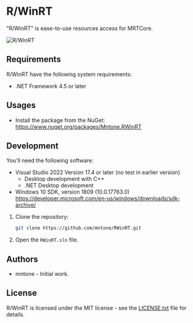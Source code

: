 # R/WinRT

"R/WinRT" is ease-to-use resources access for MRTCore.

![R/WinRT](https://user-images.githubusercontent.com/901816/213721626-0c74d357-0166-48a3-8f58-99b4e7adbdd3.png)

## Requirements

R/WinRT have the following system requirements:

- .NET Framework 4.5 or later

## Usages

- Install the package from the NuGet:<br>
  https://www.nuget.org/packages/Mntone.RWinRT

## Development

You'll need the following software:

- Visual Studio 2022 Version 17.4 or later (no test in earlier version)
  - Desktop development with C++
  - .NET Desktop development
- Windows 10 SDK, version 1809 (10.0.17763.0)<br>
  https://developer.microsoft.com/en-us/windows/downloads/sdk-archive/

1. Clone the repository:

   ```sh
   git clone https://github.com/mntone/RWinRT.git
   ```
2. Open the `RWinRT.sln` file.

## Authors

- mntone - Initial work.

## License

R/WinRT is licensed under the MIT license - see the [LICENSE.txt](https://github.com/mntone/RWinRT/blob/main/LICENSE.txt) file for details.

